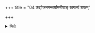 +++
title = "04 उद्योजनमन्तर्याममीषाङ् खगल्यं शफम्"

+++

<details><summary>थिते</summary>

उद्योजनमन्तर्याममीषां खगल्यं शफम् । अष्ट्रां तालं प्रतीनाहमुभे मण्डूक्यौ युजाविति युगलाङ्गलं संप्रसारयति ४
</details>
